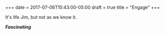 +++
date = 2017-07-06T15:43:00-05:00
draft = true
title = "Engage"
+++

It's life Jim, but not as we know it.

***Fascinating***